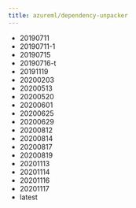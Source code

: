 ```yaml
---
title: azureml/dependency-unpacker
---
```

- 20190711
- 20190711-1
- 20190715
- 20190716-t
- 20191119
- 20200203
- 20200513
- 20200520
- 20200601
- 20200625
- 20200629
- 20200812
- 20200814
- 20200817
- 20200819
- 20201113
- 20201114
- 20201116
- 20201117
- latest
